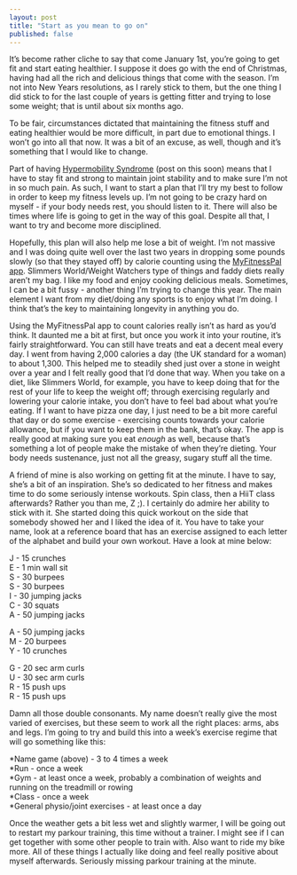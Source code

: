 ```yaml
---
layout: post
title: "Start as you mean to go on"
published: false
---
```


It’s become rather cliche to say that come January 1st, you’re going to get fit and start eating healthier. I suppose it does go with the end of Christmas, having had all the rich and delicious things that come with the season. I’m not into New Years resolutions, as I rarely stick to them, but the one thing I did stick to for the last couple of years is getting fitter and trying to lose some weight; that is until about six months ago.

<!--more-->

To be fair, circumstances dictated that maintaining the fitness stuff and eating healthier would be more difficult, in part due to emotional things. I won’t go into all that now. It was a bit of an excuse, as well, though and it’s something that I would like to change. 

Part of having [Hypermobility Syndrome](http://hypermobility.org/) (post on this soon) means that I have to stay fit and strong to maintain joint stability and to make sure I’m not in so much pain. As such, I want to start a plan that I’ll try my best to follow in order to keep my fitness levels up. I’m not going to be crazy hard on myself - if your body needs rest, you should listen to it. There will also be times where life is going to get in the way of this goal. Despite all that,  I want to try and become more disciplined.

Hopefully, this plan will also help me lose a bit of weight. I’m not massive and I was doing quite well over the last two years in dropping some pounds slowly (so that they stayed off) by calorie counting using the [MyFitnessPal app](https://www.myfitnesspal.com/). Slimmers World/Weight Watchers type of things and faddy diets really aren’t my bag. I like my food and enjoy cooking delicious meals. Sometimes, I can be a bit fussy - another thing I’m trying to change this year. The main element I want from my diet/doing any sports is to enjoy what I’m doing. I think that’s the key to maintaining longevity in anything you do. 

Using the MyFitnessPal app to count calories really isn’t as hard as you’d think. It daunted me a bit at first, but once you work it into your routine, it’s fairly straightforward. You can still have treats and eat a decent meal every day. I went from having 2,000 calories a day (the UK standard for a woman) to about 1,300. This helped me to steadily shed just over a stone in weight over a year and I felt really good that I’d done that way. When you take on a diet, like Slimmers World, for example, you have to keep doing that for the rest of your life to keep the weight off; through exercising regularly and lowering your calorie intake, you don’t have to feel bad about what you’re eating. If I want to have pizza one day, I just need to be a bit more careful that day or do some exercise - exercising counts towards your calorie allowance, but if you want to keep them in the bank, that’s okay. The app is really good at making sure you eat *enough* as well, because that’s something a lot of people make the mistake of when they’re dieting. Your body needs sustenance, just not all the greasy, sugary stuff all the time.

A friend of mine is also working on getting fit at the minute. I have to say, she’s a bit of an inspiration. She’s so dedicated to her fitness and makes time to do some seriously intense workouts. Spin class, then a HiiT class afterwards? Rather you than me, Z ;). I certainly do admire her ability to stick with it. She started doing this quick workout on the side that somebody showed her and I liked the idea of it. You have to take your name, look at a reference board that has an exercise assigned to each letter of the alphabet and build your own workout. Have a look at mine below:

J - 15 crunches  
E - 1 min wall sit  
S - 30 burpees  
S - 30 burpees  
I - 30 jumping jacks  
C - 30 squats  
A - 50 jumping jacks  

A - 50 jumping jacks  
M - 20 burpees  
Y - 10 crunches  

G - 20 sec arm curls  
U - 30 sec arm curls  
R - 15 push ups  
R - 15 push ups  

Damn all those double consonants. My name doesn’t really give the most varied of exercises, but these seem to work all the right places: arms, abs and legs. I’m going to try and build this into a week’s exercise regime that will go something like this: 

*Name game (above) - 3 to 4 times a week  
*Run - once a week  
*Gym - at least once a week, probably a combination of weights and running on the treadmill or rowing  
*Class - once a week  
*General physio/joint exercises - at least once a day  

Once the weather gets a bit less wet and slightly warmer, I will be going out to restart my parkour training, this time without a trainer. I might see if I can get together with some other people to train with. Also want to ride my bike more. All of these things I actually like doing and feel really positive about myself afterwards. Seriously missing parkour training at the minute. 
